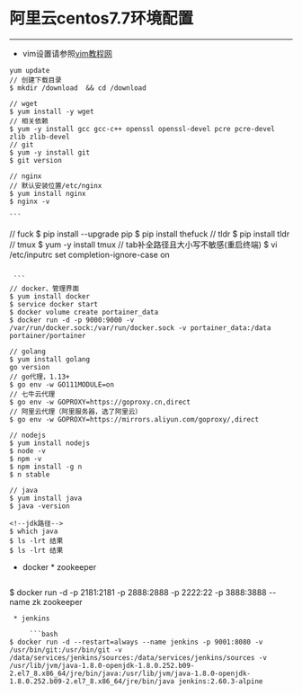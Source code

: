 # 阿里云centos7.7环境配置
---
  + vim设置请参照[vim教程网](https://vimjc.com/)
  
  ```
  yum update
  // 创建下载目录
  $ mkdir /download  && cd /download

  // wget
  $ yum install -y wget
  // 相关依赖
  $ yum -y install gcc gcc-c++ openssl openssl-devel pcre pcre-devel zlib zlib-devel
  // git
  $ yum -y install git
  $ git version
  ```
  
   ```
  // nginx
  // 默认安装位置/etc/nginx
  $ yum install nginx
  $ nginx -v
   ```
   
    ```
  // fuck
  $ pip install --upgrade pip
  $ pip install  thefuck
  // tldr
  $ pip install tldr
  // tmux
  $ yum -y install tmux
  // tab补全路径且大小写不敏感(重启终端)
  $ vi /etc/inputrc
  set completion-ignore-case on
   ```
   
    ```
  // docker、管理界面
  $ yum install docker
  $ service docker start
  $ docker volume create portainer_data
  $ docker run -d -p 9000:9000 -v /var/run/docker.sock:/var/run/docker.sock -v portainer_data:/data portainer/portainer
   ```
  
   ```
  // golang
  $ yum install golang
  go version
  // go代理，1.13+
  $ go env -w GO111MODULE=on
  // 七牛云代理
  $ go env -w GOPROXY=https://goproxy.cn,direct
  // 阿里云代理（阿里服务器，选了阿里云）
  $ go env -w GOPROXY=https://mirrors.aliyun.com/goproxy/,direct
   ```
   
   ```
  // nodejs
  $ yum install nodejs
  $ node -v
  $ npm -v
  $ npm install -g n
  $ n stable
  ```
  
  ```
  // java
  $ yum install java
  $ java -version
  
  <!--jdk路径-->
  $ which java
  $ ls -lrt 结果
  $ ls -lrt 结果 
  ```
  
   
*    docker
    *    zookeeper
    
        ```bash
 $ docker run -d -p 2181:2181 -p 2888:2888 -p 2222:22 -p 3888:3888 --name zk zookeeper
   ```
    * jenkins
    
        ```bash
  $ docker run -d --restart=always --name jenkins -p 9001:8080 -v /usr/bin/git:/usr/bin/git -v /data/services/jenkins/sources:/data/services/jenkins/sources -v /usr/lib/jvm/java-1.8.0-openjdk-1.8.0.252.b09-2.el7_8.x86_64/jre/bin/java:/usr/lib/jvm/java-1.8.0-openjdk-1.8.0.252.b09-2.el7_8.x86_64/jre/bin/java jenkins:2.60.3-alpine
   ```
